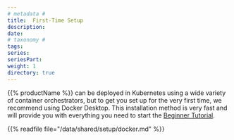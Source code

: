 ```yaml
---
# metadata # 
title:  First-Time Setup
description: 
date: 
# taxonomy #
tags: 
series:
seriesPart:
weight: 1
directory: true
---
```


{{% productName %}} can be deployed in Kubernetes using a wide variety of container orchestrators, but to get you set up for the very first time, we recommend using Docker Desktop. This installation method is very fast and will provide you with everything you need to start the [Beginner Tutorial](../beginner-tutorial). 

{{% readfile file="/data/shared/setup/docker.md" %}}